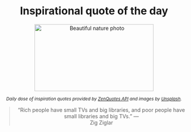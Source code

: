 
<div align="center">

# Inspirational quote of the day

<img src="./data/photo.jpeg" alt="Beautiful nature photo" width="320" height="180">

<sub><i>Daily dose of inspiration quotes provided by [ZenQuotes API](https://zenquotes.io/) and images by [Unsplash](https://unsplash.com/).</i></sub>


<blockquote>&ldquo;Rich people have small TVs and big libraries, and poor people have small libraries and big TVs.&rdquo; &mdash; <footer>Zig Ziglar</footer></blockquote>

</div>
